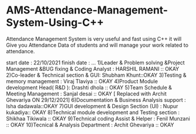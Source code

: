 # AMS-Attendance-Management-System-Using-C++
Attendance Management System is very useful and fast using C++ it will Give you Attendance Data of students  and will manage your work related to attendance.

start date : 22/10/2021
finish date : ...
1)Leader & Problem solving &Project Management &BUG fixing & Coding Analyst : HARSHIL RAMANI :: OKAY
2)Co-leader & Technical section & GUI: Shubham Khunt::OKAY
3)Testing & memory management : Viraj Tlaviya  :: OKAY
4)Product Module development Head( R&D ): Drashti dhola :: OKAY
5)Team Schedule &  Meeting Management : Sanjal desai :: OKAY [ Replaced with Archit Ghevariya ON 29/12/2021]
6)Documentation & Business Analysis support  : Isha dadawala::OKAY
7)GUI development & Design Section (UI) : Nupur kukadiya:: OKAY
8)Technical module development and Testing section : Shikhaa Tikiwala :: OKAY
9)Technical coding Assist & Helper : Fenil Munzani :: OKAY
10)Tecnical & Analysis Department : Archit Ghevariya :: OKAY

